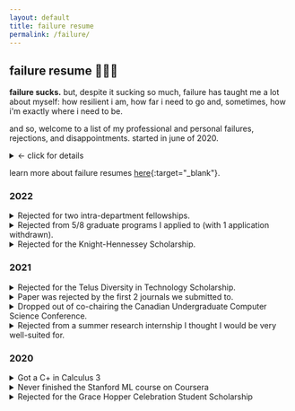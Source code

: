 ```yaml
---
layout: default
title: failure resume
permalink: /failure/
---
```


## failure resume 🤷🏻‍♀️
**failure sucks.** but, despite it sucking so much, failure has taught me a lot about myself: how resilient i am, how far i need to go and, sometimes, how i'm exactly where i need to be.

and so, welcome to a list of my professional and personal failures, rejections, and disappointments. started in june of 2020. 
<details>
    <summary>← click for details</summary>
    <p>
    does not include the many failures i experience on a near-daily basis: grades that make me feel bad, my struggles with critique, the feeling of not being liked, etc etc
    </p>
</details>

learn more about failure resumes [here](https://www.mentalfloss.com/article/573154/failure-resume-benefits){:target="_blank"}.

### 2022
<details>
    <summary>Rejected for two intra-department fellowships.</summary>
    <p>
       I tried. :)
    </p>
</details>
<details>
    <summary>Rejected from 5/8 graduate programs I applied to (with 1 application withdrawn).</summary>
    <p>
       Sometimes you won't measure up and sometimes it's just not meant to be, and both of those things are okay! So many factors go into decisions like these and it's hard not knowing why I got rejected from some of these programs... but we're worth so much more than our material accomplishments.

       I made <a href="https://twitter.com/y1huen/status/1488981893282361345?s=20&t=_el8b_VpNCyhDYVRywABeg">blackout poetry with some of my rejection letters</a>, if you're interested.
    </p>
</details>

<details>
    <summary>Rejected for the Knight-Hennessey Scholarship.</summary>
    <p>
       This application process really forced me to reflect on my values and accomplishments, which was really cool. Whether my impact on the world is small or large, it's still impact; I just want to make sure it's positive.
    </p>
</details>

### 2021
<details>
    <summary>Rejected for the Telus Diversity in Technology Scholarship.</summary>
    <p>
        This was a lesson in not overthinking the factors that can lead to a rejection and/or just taking things as they are. 
    </p>
</details>

<details>
    <summary>Paper was rejected by the first 2 journals we submitted to.</summary>
    <p>
        It happens. :)
    </p>
</details>

<details>
    <summary>Dropped out of co-chairing the Canadian Undergraduate Computer Science Conference.</summary>
    <p>
        I was super excited about running this conference with one of my good friends about a year ago, but things went downhill after COVID-19 forced a change of plans. I learned that it's okay to just let go sometimes, and that there are costs to taking on too much -- not only for myself, but for others (like our team, and the people who may have been looking forward to the event).
    </p>
</details>

<details>
    <summary>Rejected from a summer research internship I thought I would be very well-suited for.</summary>
    <p>
        You only need 1 yes!!! This experience was like a practice round for grad school apps later this year, which will be helpful in many ways :)
    </p>
</details>


### 2020
<details>
    <summary>Got a C+ in Calculus 3</summary>
    <p>
        The worst course grade I have ever received. What I learned (or was reminded of): 
        1) Always make sure to thoroughly study concepts you feel shaky on. 
        2) A basic understanding needs to be supplemented with practice, at least for math classes. 
        3) Don't take 2 math classes at the same time, especially during a pandemic. 
        4) You can enjoy (academic) things you're not necessarily good at.
    </p>
</details>
<details>
    <summary>Never finished the Stanford ML course on Coursera</summary>
    <p>
        I could technically still finish this, but I'm so behind that I've forgotten everything I've learned so far. I think I had a hard time because I hadn't yet taken matrix algebra, and honestly, I've never really seen myself as someone who'd be good at ML. I ended up taking an applied machine learning course in school. I enjoyed it a lot more AND it was more applicable to the work I do, so I think sometimes you just need to figure out what works for you!
    </p>
</details>
<details>
    <summary>Rejected for the Grace Hopper Celebration Student Scholarship</summary>
    <p>
        I do diversity in tech work out of a genuine passion for it, but some people have more passion than I do! Rather than forcing myself to "catch up", I will continue to work toward implementing initiatives that I want to see in the space.
    </p>
</details>
